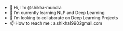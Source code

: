 - 👋 Hi, I’m @shikha-mundra
- 🌱 I’m currently learning NLP and Deep Learning
- 💞️ I’m looking to collaborate on Deep Learning Projects
- 📫 How to reach me : a.shikha19902gmail.com

<!---
shikha-kabra/shikha-kabra is a ✨ special ✨ repository because its `README.md` (this file) appears on your GitHub profile.
You can click the Preview link to take a look at your changes.
--->
